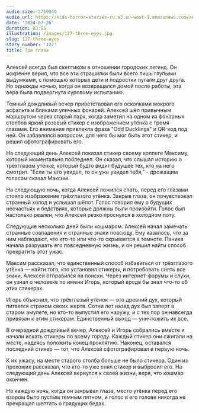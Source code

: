 ```yaml
---
audio_size: 3719040
audio_url: https://kids-horror-stories-ru.s3.eu-west-1.amazonaws.com/audio/127-three-eyes.mp3
date: '2024-07-26'
duration: 03:05
illustration: /images/127-three-eyes.jpg
slug: 127-three-eyes
story_number: '127'
title: Три глаза
---
```


Алексей всегда был скептиком в отношении городских легенд. Он искренне верил, что все эти страшилки были всего лишь глупыми выдумками, с помощью которых дети и подростки пугали друг друга. Но однажды ночью, когда он возвращался домой после работы, эта вера была подвергнута суровому испытанию.

Темный дождливый вечер приветствовал его осколками мокрого асфальта и бликами уличных фонарей. Алексей шёл привычным маршрутом через старый парк, когда заметил на одном из фонарных столбов яркий розовый стикер с изображением утёнка с тремя глазами. Его внимание привлекла фраза "Odd Ducklings" и QR-код под ней. Он забавлялся вопросом, для чего бы мог быть этот стикер, и решил сфотографировать его.

На следующий день Алексей показал стикер своему коллеге Максиму, который моментально побледнел. Он сказал, что слышал историю о трёхглазом утёнке, который будто видит будущее тех, кто на него смотрит. "Если ты его увидел, то он уже увидел тебя," - дрожащим голосом сказал Максим.

На следующую ночь, когда Алексей ложился спать, перед его глазами стояло изображение трёхглазого утёнка. Закрыв глаза, он почувствовал странный холод и услышал шёпот. Голос говорил ему о будущих несчастьях и бедствиях, которые должны были произойти. Голос был настолько реален, что Алексей резко проснулся в холодном поту.

Следующие несколько дней были кошмаром. Алексей начал замечать странные совпадения и странные знаки повсюду. Ему казалось, что за ним наблюдают, что кто-то или что-то скрывается в темноте. Паника начала разрушать его повседневную жизнь, и он решил найти способ прекратить этот ужас.

Максим рассказал, что единственный способ избавиться от трёхглазого утёнка — найти того, кто установил стикеры, и потребовать снять все знаки. Алексей отправился на поиски. Через интернет-форумы и слухи, он узнал о человеке по имени Игорь, который вроде бы знал что-то об этих стикерах.

Игорь объяснил, что трёхглазый утёнок — это древний дух, который питается страхом своих жертв. Сотни лет назад дух был заперт в старом амулете, но кто-то выпустил его наружу, и с тех пор он навсегда привязан к этим стикерам. Единственный выход — уничтожить их все.

В очередной дождливый вечер, Алексей и Игорь собрались вместе и начали искать стикеры по всему городу. Каждый стикер они сжигали на месте, надеясь положить конец проклятию. Наконец, оставался последний стикер — тот, что Алексей сфотографировал в первую ночь.

К их ужасу, на месте старого столба больше не было стикера. Один из прохожих рассказал, что кто-то уже снял стикер и выбросил его. На следующий день Алексей вернулся к своей жизни, веря, что кошмар окончен. 

Но каждую ночь, когда он закрывал глаза, место утёнка перед его взором было пустым тёмным пятном, и голос в его голове никогда не прекращал шептать о грядущих бедах.